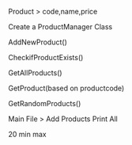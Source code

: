 Product > code,name,price

Create a ProductManager Class

AddNewProduct()

CheckifProductExists()

GetAllProducts()

GetProduct(based on productcode)

GetRandomProducts()

Main File > 
Add Products
Print All

20 min max